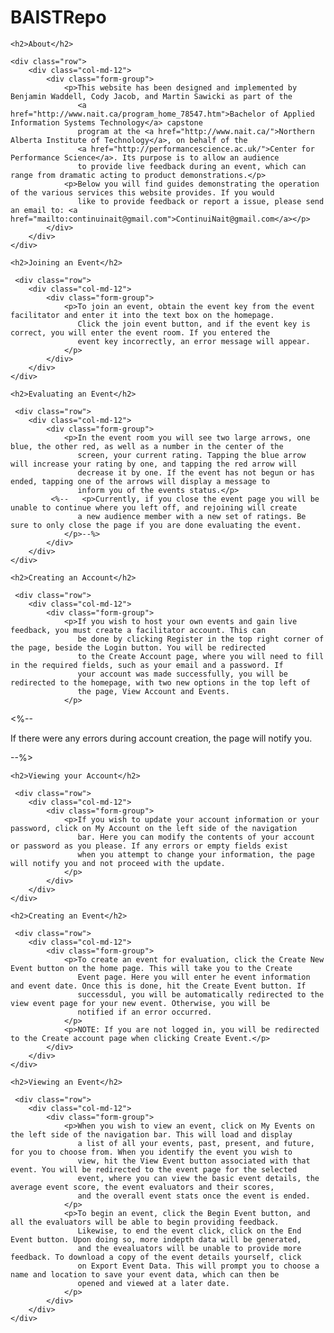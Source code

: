 # BAISTRepo

    <h2>About</h2>

    <div class="row">
        <div class="col-md-12">
            <div class="form-group">
                <p>This website has been designed and implemented by Benjamin Waddell, Cody Jacob, and Martin Sawicki as part of the 
                   <a href="http://www.nait.ca/program_home_78547.htm">Bachelor of Applied Information Systems Technology</a> capstone 
                   program at the <a href="http://www.nait.ca/">Northern Alberta Institute of Technology</a>, on behalf of the 
                   <a href="http://performancescience.ac.uk/">Center for Performance Science</a>. Its purpose is to allow an audience 
                   to provide live feedback during an event, which can range from dramatic acting to product demonstrations.</p>
                <p>Below you will find guides demonstrating the operation of the various services this website provides. If you would 
                   like to provide feedback or report a issue, please send an email to: <a href="mailto:continuinait@gmail.com">ContinuiNait@gmail.com</a></p>
            </div>
        </div>
    </div>

    <h2>Joining an Event</h2>

     <div class="row">
        <div class="col-md-12">
            <div class="form-group">
                <p>To join an event, obtain the event key from the event facilitator and enter it into the text box on the homepage. 
                   Click the join event button, and if the event key is correct, you will enter the event room. If you entered the
                   event key incorrectly, an error message will appear.  
                </p>
            </div>
        </div>
    </div>

    <h2>Evaluating an Event</h2>

     <div class="row">
        <div class="col-md-12">
            <div class="form-group">
                <p>In the event room you will see two large arrows, one blue, the other red, as well as a number in the center of the
                   screen, your current rating. Tapping the blue arrow will increase your rating by one, and tapping the red arrow will
                   decrease it by one. If the event has not begun or has ended, tapping one of the arrows will display a message to
                   inform you of the events status.</p>
             <%--   <p>Currently, if you close the event page you will be unable to continue where you left off, and rejoining will create 
                   a new audience member with a new set of ratings. Be sure to only close the page if you are done evaluating the event.
                </p>--%>
            </div>
        </div>
    </div>

    <h2>Creating an Account</h2>

     <div class="row">
        <div class="col-md-12">
            <div class="form-group">
                <p>If you wish to host your own events and gain live feedback, you must create a facilitator account. This can 
                   be done by clicking Register in the top right corner of the page, beside the Login button. You will be redirected
                   to the Create Account page, where you will need to fill in the required fields, such as your email and a password. If
                   your account was made successfully, you will be redirected to the homepage, with two new options in the top left of
                   the page, View Account and Events.
                </p>
<%--                <p>If there were any errors during account creation, the page will notify you.
                </p>--%>
            </div>
        </div>
    </div>

    <h2>Viewing your Account</h2>

     <div class="row">
        <div class="col-md-12">
            <div class="form-group">
                <p>If you wish to update your account information or your password, click on My Account on the left side of the navigation 
                   bar. Here you can modify the contents of your account or password as you please. If any errors or empty fields exist 
                   when you attempt to change your information, the page will notify you and not proceed with the update.
                </p>
            </div>
        </div>
    </div>

    <h2>Creating an Event</h2>

     <div class="row">
        <div class="col-md-12">
            <div class="form-group">
                <p>To create an event for evaluation, click the Create New Event button on the home page. This will take you to the Create
                   Event page. Here you will enter he event information and event date. Once this is done, hit the Create Event button. If
                   successdul, you will be automatically redirected to the view event page for your new event. Otherwise, you will be 
                   notified if an error occurred. 
                </p>
                <p>NOTE: If you are not logged in, you will be redirected to the Create account page when clicking Create Event.</p>
            </div>
        </div>
    </div>

    <h2>Viewing an Event</h2>

     <div class="row">
        <div class="col-md-12">
            <div class="form-group">
                <p>When you wish to view an event, click on My Events on the left side of the navigation bar. This will load and display 
                   a list of all your events, past, present, and future, for you to choose from. When you identify the event you wish to 
                   view, hit the View Event button associated with that event. You will be redirected to the event page for the selected
                   event, where you can view the basic event details, the average event score, the event evaluators and their scores,
                   and the overall event stats once the event is ended.
                </p>
                <p>To begin an event, click the Begin Event button, and all the evaluators will be able to begin providing feedback.
                   Likewise, to end the event click, click on the End Event button. Upon doing so, more indepth data will be generated,
                   and the evealuators will be unable to provide more feedback. To download a copy of the event details yourself, click
                   on Export Event Data. This will prompt you to choose a name and location to save your event data, which can then be
                   opened and viewed at a later date.
                </p>
            </div>
        </div>
    </div>